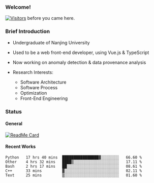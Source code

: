 ### Welcome!

[![Visitors](https://visitor-badge.laobi.icu/badge?page_id=HermitSun.HermitSun)]() before you came here.

### Brief Introduction

- Undergraduate of Nanjing University

- Used to be a web front-end developer, using Vue.js & TypeScript

- Now working on anomaly detection & data provenance analysis

- Research Interests: 
  - Software Architecture
  - Software Process
  - Optimization
  - Front-End Engineering

### Status

#### General

[![ReadMe Card](https://github-readme-stats.hermitsun.vercel.app/api?username=HermitSun&count_private=true&show_icons=true)]()

#### Recent Works

<!--START_SECTION:waka-->
```text
Python   17 hrs 40 mins  ████████████████▓░░░░░░░░   66.60 % 
Other    4 hrs 32 mins   ████▒░░░░░░░░░░░░░░░░░░░░   17.11 % 
Bash     2 hrs 17 mins   ██░░░░░░░░░░░░░░░░░░░░░░░   08.61 % 
C++      33 mins         ▓░░░░░░░░░░░░░░░░░░░░░░░░   02.11 % 
Text     25 mins         ▒░░░░░░░░░░░░░░░░░░░░░░░░   01.60 % 
```
<!--END_SECTION:waka-->
